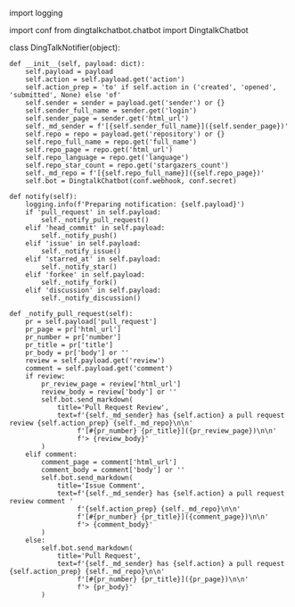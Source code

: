import logging

import conf
from dingtalkchatbot.chatbot import DingtalkChatbot


class DingTalkNotifier(object):

    def __init__(self, payload: dict):
        self.payload = payload
        self.action = self.payload.get('action')
        self.action_prep = 'to' if self.action in ('created', 'opened', 'submitted', None) else 'of'
        self.sender = sender = payload.get('sender') or {}
        self.sender_full_name = sender.get('login')
        self.sender_page = sender.get('html_url')
        self._md_sender = f'[{self.sender_full_name}]({self.sender_page})'
        self.repo = repo = payload.get('repository') or {}
        self.repo_full_name = repo.get('full_name')
        self.repo_page = repo.get('html_url')
        self.repo_language = repo.get('language')
        self.repo_star_count = repo.get('stargazers_count')
        self._md_repo = f'[{self.repo_full_name}]({self.repo_page})'
        self.bot = DingtalkChatbot(conf.webhook, conf.secret)

    def notify(self):
        logging.info(f'Preparing notification: {self.payload}')
        if 'pull_request' in self.payload:
            self._notify_pull_request()
        elif 'head_commit' in self.payload:
            self._notify_push()
        elif 'issue' in self.payload:
            self._notify_issue()
        elif 'starred_at' in self.payload:
            self._notify_star()
        elif 'forkee' in self.payload:
            self._notify_fork()
        elif 'discussion' in self.payload:
            self._notify_discussion()

    def _notify_pull_request(self):
        pr = self.payload['pull_request']
        pr_page = pr['html_url']
        pr_number = pr['number']
        pr_title = pr['title']
        pr_body = pr['body'] or ''
        review = self.payload.get('review')
        comment = self.payload.get('comment')
        if review:
            pr_review_page = review['html_url']
            review_body = review['body'] or ''
            self.bot.send_markdown(
                title='Pull Request Review',
                text=f'{self._md_sender} has {self.action} a pull request review {self.action_prep} {self._md_repo}\n\n'
                     f'[#{pr_number} {pr_title}]({pr_review_page})\n\n'
                     f'> {review_body}'
            )
        elif comment:
            comment_page = comment['html_url']
            comment_body = comment['body'] or ''
            self.bot.send_markdown(
                title='Issue Comment',
                text=f'{self._md_sender} has {self.action} a pull request review comment '
                     f'{self.action_prep} {self._md_repo}\n\n'
                     f'[#{pr_number} {pr_title}]({comment_page})\n\n'
                     f'> {comment_body}'
            )
        else:
            self.bot.send_markdown(
                title='Pull Request',
                text=f'{self._md_sender} has {self.action} a pull request {self.action_prep} {self._md_repo}\n\n'
                     f'[#{pr_number} {pr_title}]({pr_page})\n\n'
                     f'> {pr_body}'
            )
